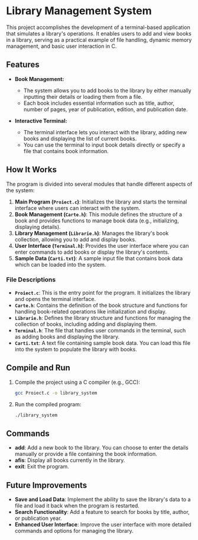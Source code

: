 # Library Management System

This project accomplishes the development of a terminal-based application that simulates a library's operations. It enables users to add and view books in a library, serving as a practical example of file handling, dynamic memory management, and basic user interaction in C.

## Features

- **Book Management:**
  - The system allows you to add books to the library by either manually inputting their details or loading them from a file.
  - Each book includes essential information such as title, author, number of pages, year of publication, edition, and publication date.

- **Interactive Terminal:**
  - The terminal interface lets you interact with the library, adding new books and displaying the list of current books.
  - You can use the terminal to input book details directly or specify a file that contains book information.

## How It Works

The program is divided into several modules that handle different aspects of the system:

1. **Main Program (`Proiect.c`)**: Initializes the library and starts the terminal interface where users can interact with the system.
2. **Book Management (`Carte.h`)**: This module defines the structure of a book and provides functions to manage book data (e.g., initializing, displaying details).
3. **Library Management (`Librarie.h`)**: Manages the library's book collection, allowing you to add and display books.
4. **User Interface (`Terminal.h`)**: Provides the user interface where you can enter commands to add books or display the library's contents.
5. **Sample Data (`Carti.txt`)**: A sample input file that contains book data which can be loaded into the system.

### File Descriptions

- **`Proiect.c`**: This is the entry point for the program. It initializes the library and opens the terminal interface.
- **`Carte.h`**: Contains the definition of the book structure and functions for handling book-related operations like initialization and display.
- **`Librarie.h`**: Defines the library structure and functions for managing the collection of books, including adding and displaying them.
- **`Terminal.h`**: The file that handles user commands in the terminal, such as adding books and displaying the library.
- **`Carti.txt`**: A text file containing sample book data. You can load this file into the system to populate the library with books.

## Compile and Run

1. Compile the project using a C compiler (e.g., GCC):

    ```sh
    gcc Proiect.c -o library_system
    ```

2. Run the compiled program:

    ```sh
    ./library_system
    ```

## Commands

- **add**: Add a new book to the library. You can choose to enter the details manually or provide a file containing the book information.
- **afis**: Display all books currently in the library.
- **exit**: Exit the program.

## Future Improvements

- **Save and Load Data**: Implement the ability to save the library's data to a file and load it back when the program is restarted.
- **Search Functionality**: Add a feature to search for books by title, author, or publication year.
- **Enhanced User Interface**: Improve the user interface with more detailed commands and options for managing the library.
